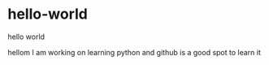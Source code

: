 # hello-world
hello world

hellom I am working on learning python and github is a good spot to learn it
